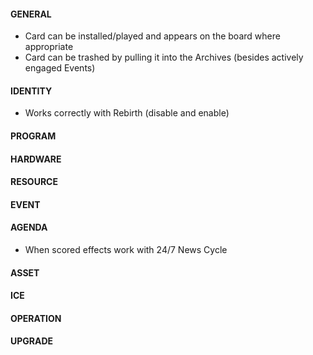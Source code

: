 #### GENERAL
* Card can be installed/played and appears on the board where appropriate
* Card can be trashed by pulling it into the Archives (besides actively engaged Events)

#### IDENTITY
* Works correctly with Rebirth (disable and enable)

#### PROGRAM

#### HARDWARE

#### RESOURCE

#### EVENT

#### AGENDA
* When scored effects work with 24/7 News Cycle

#### ASSET

#### ICE

#### OPERATION

#### UPGRADE